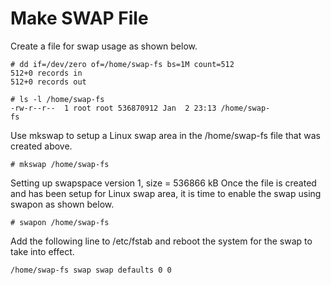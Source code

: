 # Make SWAP File

Create a file for swap usage as shown below.

```text
# dd if=/dev/zero of=/home/swap-fs bs=1M count=512
512+0 records in
512+0 records out

# ls -l /home/swap-fs
-rw-r--r--  1 root root 536870912 Jan  2 23:13 /home/swap-
fs
```

Use mkswap to setup a Linux swap area in the /home/swap-fs file that was created above.

```text
# mkswap /home/swap-fs
```

Setting up swapspace version 1, size = 536866 kB Once the file is created and has been setup for Linux swap area, it is time to enable the swap using swapon as shown below.

```text
# swapon /home/swap-fs
```

Add the following line to /etc/fstab and reboot the system for the swap to take into effect.

```text
/home/swap-fs swap swap defaults 0 0
```

